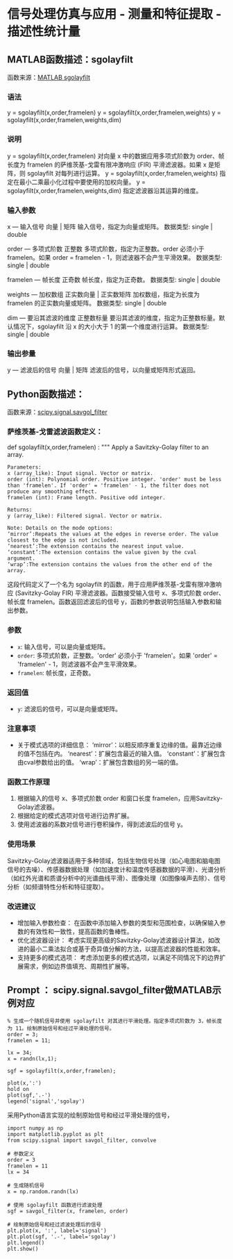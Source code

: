 # 信号处理仿真与应用 - 测量和特征提取 - 描述性统计量

## MATLAB函数描述：sgolayfilt

函数来源：[MATLAB sgolayfilt](https://ww2.mathworks.cn/help/signal/ref/sgolayfilt.html)

### 语法

y = sgolayfilt(x,order,framelen)
y = sgolayfilt(x,order,framelen,weights)
y = sgolayfilt(x,order,framelen,weights,dim)

### 说明

y = sgolayfilt(x,order,framelen) 对向量 x 中的数据应用多项式阶数为 order、帧长度为 framelen 的萨维茨基-戈雷有限冲激响应 (FIR) 平滑滤波器。如果 x 是矩阵，则 sgolayfilt 对每列进行运算。
y = sgolayfilt(x,order,framelen,weights) 指定在最小二乘最小化过程中要使用的加权向量。
y = sgolayfilt(x,order,framelen,weights,dim) 指定滤波器沿其运算的维度。

### 输入参数

x — 输入信号
向量 | 矩阵
输入信号，指定为向量或矩阵。
数据类型: single | double

order — 多项式阶数
正整数
多项式阶数，指定为正整数。order 必须小于 framelen。如果 order = framelen - 1，则滤波器不会产生平滑效果。
数据类型: single | double

framelen — 帧长度
正奇数
帧长度，指定为正奇数。
数据类型: single | double

weights — 加权数组
正实数向量 | 正实数矩阵
加权数组，指定为长度为 framelen 的正实数向量或矩阵。
数据类型: single | double

dim — 要沿其滤波的维度
正整数标量
要沿其滤波的维度，指定为正整数标量。默认情况下，sgolayfilt 沿 x 的大小大于 1 的第一个维度进行运算。
数据类型: single | double

### 输出参量

y — 滤波后的信号
向量 | 矩阵
滤波后的信号，以向量或矩阵形式返回。



## Python函数描述：

函数来源：[scipy.signal.savgol_filter](https://docs.scipy.org/doc/scipy/reference/generated/scipy.signal.savgol_filter.html)

### 萨维茨基-戈雷滤波函数定义：

def sgolayfilt(x,order,framelen) :
    """
    Apply a Savitzky-Golay filter to an array.

    Parameters:
    x (array_like): Input signal. Vector or matrix.
    order (int): Polynomial order. Positive integer. 'order' must be less than 'framelen'. If 'order' = 'framelen' - 1, the filter does not produce any smoothing effect.
    framelen (int): Frame length. Positive odd integer.

    Returns:
    y (array_like): Filtered signal. Vector or matrix.

    Note: Details on the mode options:
    ‘mirror’:Repeats the values at the edges in reverse order. The value closest to the edge is not included.
    ‘nearest’:The extension contains the nearest input value.
    ‘constant’:The extension contains the value given by the cval argument.
    ‘wrap’:The extension contains the values from the other end of the array.




这段代码定义了一个名为 sgolayfilt 的函数，用于应用萨维茨基-戈雷有限冲激响应 (Savitzky-Golay FIR) 平滑滤波器。函数接受输入信号 x、多项式阶数 order、帧长度 framelen。函数返回滤波后的信号 y，函数的参数说明包括输入参数和输出参数。

### 参数
- `x`: 输入信号，可以是向量或矩阵。
- `order`: 多项式阶数，正整数。'order' 必须小于 'framelen'。如果 'order' = 'framelen' - 1，则滤波器不会产生平滑效果。
- `framelen`: 帧长度，正奇数。

### 返回值
- `y`: 滤波后的信号，可以是向量或矩阵。

### 注意事项
- 关于模式选项的详细信息：
    ‘mirror’：以相反顺序重复边缘的值。最靠近边缘的值不包括在内。
    ‘nearest’：扩展包含最近的输入值。
    ‘constant’：扩展包含由cval参数给出的值。
    ‘wrap’：扩展包含数组的另一端的值。

### 函数工作原理
1. 根据输入的信号 x、多项式阶数 order 和窗口长度 framelen，应用Savitzky-Golay滤波器。
2. 根据给定的模式选项对信号进行边界扩展。
3. 使用滤波器的系数对信号进行卷积操作，得到滤波后的信号 y。


### 使用场景
Savitzky-Golay滤波器适用于多种领域，包括生物信号处理（如心电图和脑电图信号的去噪）、传感器数据处理（如加速度计和温度传感器数据的平滑）、光谱分析（如红外光谱和质谱分析中的光谱曲线平滑）、图像处理（如图像噪声去除）、信号分析（如频谱特性分析和特征提取）。

### 改进建议
- 增加输入参数检查： 在函数中添加输入参数的类型和范围检查，以确保输入参数的有效性和一致性，提高函数的鲁棒性。
- 优化滤波器设计： 考虑实现更高级的Savitzky-Golay滤波器设计算法，如改进的最小二乘法拟合或基于奇异值分解的方法，以提高滤波器的性能和效率。
- 支持更多的模式选项： 考虑添加更多的模式选项，以满足不同情况下的边界扩展需求，例如边界值填充、周期性扩展等。



## Prompt  ： scipy.signal.savgol_filter做MATLAB示例对应


```
% 生成一个随机信号并使用 sgolayfilt 对其进行平滑处理。指定多项式阶数为 3，帧长度为 11。绘制原始信号和经过平滑处理的信号。
order = 3;
framelen = 11;

lx = 34;
x = randn(lx,1);

sgf = sgolayfilt(x,order,framelen);

plot(x,':')
hold on
plot(sgf,'.-')
legend('signal','sgolay')
```

采用Python语言实现的绘制原始信号和经过平滑处理的信号，
```
import numpy as np
import matplotlib.pyplot as plt
from scipy.signal import savgol_filter, convolve

# 参数定义
order = 3
framelen = 11
lx = 34

# 生成随机信号
x = np.random.randn(lx)

# 使用 sgolayfilt 函数进行滤波处理
sgf = savgol_filter(x, framelen, order)

# 绘制原始信号和经过滤波处理后的信号
plt.plot(x, ':', label='signal')
plt.plot(sgf, '.-', label='sgolay')
plt.legend()
plt.show()

```




